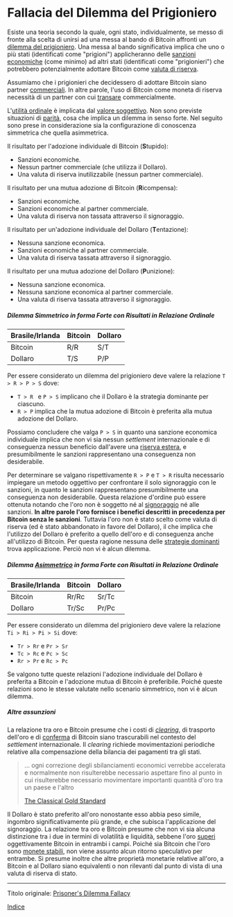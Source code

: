 # Fallacia del Dilemma del Prigioniero



Esiste una teoria secondo la quale, ogni stato, individualmente, se messo di fronte alla scelta di unirsi ad una messa al bando di Bitcoin affronti un [dilemma del prigioniero](https://it.wikipedia.org/wiki/Dilemma_del_prigioniero). Una messa al bando significativa implica che uno o più stati (identificati come "prigioni") applicheranno delle [sanzioni economiche](https://www.cfr.org/backgrounder/what-are-economic-sanctions) (come minimo) ad altri stati (identificati come "prigionieri") che potrebbero potenzialmente adottare Bitcoin come [valuta di riserva](https://it.wikipedia.org/wiki/Valuta_di_riserva).

Assumiamo che i prigionieri che decidessero di adottare Bitcoin siano partner [commerciali](ch101-glossary.md#scambio). In altre parole, l'uso di Bitcoin come moneta di riserva necessità di un partner con cui [transare](ch101-glossary.md#transazione) commercialmente.

L'[utilità ordinale](https://en.wikipedia.org/wiki/Ordinal_utility) è implicata dal [valore soggettivo](https://en.wikipedia.org/wiki/Subjective_theory_of_value). Non sono previste situazioni di [parità](https://en.wikipedia.org/wiki/Tie_(draw)), cosa che implica un dilemma in senso forte. Nel seguito sono prese in considerazione sia la configurazione di conoscenza simmetrica che quella asimmetrica.

Il risultato per l'adozione individuale di Bitcoin (**S**tupido):

* Sanzioni economiche.
* Nessun partner commerciale (che utilizza il Dollaro).
* Una valuta di riserva inutilizzabile (nessun partner commerciale).

Il risultato per una mutua adozione di Bitcoin (**R**icompensa):

* Sanzioni economiche.
* Sanzioni economiche al partner commerciale.
* Una valuta di riserva non tassata attraverso il signoraggio.

Il risultato per un'adozione individuale del Dollaro (**T**entazione):

* Nessuna sanzione economica.
* Sanzioni economiche al partner commerciale.
* Una valuta di riserva tassata attraverso il signoraggio.

Il risultato per una mutua adozione del Dollaro  (**P**unizione):

* Nessuna sanzione economica.
* Nessuna sanzione economica al partner commerciale.
* Una valuta di riserva tassata attraverso il signoraggio.

 

##### Dilemma Simmetrico in forma Forte con Risultati in Relazione Ordinale

| Brasile/Irlanda | Bitcoin | Dollaro |
| --------------- | ------- | ------- |
| Bitcoin         | R/R     | S/T     |
| Dollaro         | T/S     | P/P     |

Per essere considerato un dilemma del prigioniero deve valere la relazione `T > R > P > S` dove:

* `T > R ` e `P > S` implicano che il Dollaro è la strategia dominante per ciascuno.
* `R > P`  implica che la mutua adozione di Bitcoin è preferita alla mutua adozione del Dollaro.

Possiamo concludere che valga  `P > S`  in quanto una sanzione economica individuale implica che non vi sia nessun _settlement_ internazionale e di conseguenza nessun beneficio dall'avere una [riserva estera](https://en.wikipedia.org/wiki/Foreign_exchange_reserves), e presumibilmente le sanzioni rappresentano una conseguenza non desiderabile.

Per determinare se valgano rispettivamente `R > P` e `T > R` risulta necessario impiegare un metodo oggettivo per confrontare il solo signoraggio con le sanzioni, in quanto le sanzioni rappresentano presumibilmente una conseguenza non desiderabile. Questa relazione d'ordine può essere ottenuta notando che l'oro non è soggetto né al [signoraggio](https://it.wikipedia.org/wiki/Signoraggio) né alle sanzioni. **In altre parole l'oro fornisce i benefici descritti in precedenza per Bitcoin senza le sanzioni**. Tuttavia l'oro non è stato scelto come valuta di riserva (ed è stato abbandonato in favore del Dollaro), il che implica che l'utilizzo del Dollaro è preferito a quello dell'oro e di conseguenza anche all'utilizzo di Bitcoin. Per questa ragione nessuna delle [strategie dominanti](https://en.wikipedia.org/wiki/Strategic_dominance) trova applicazione. Perciò non vi è alcun dilemma.



##### Dilemma [Asimmetrico](https://plato.stanford.edu/entries/prisoner-dilemma/#Asym) in forma Forte con Risultati in Relazione Ordinale

| Brasile/Irlanda | Bitcoin | Dollaro |
| --------------- | ------- | ------- |
| Bitcoin         | Rr/Rc   | Sr/Tc   |
| Dollaro         | Tr/Sc   | Pr/Pc   |

Per essere considerato un dilemma del prigioniero deve valere la relazione `Ti > Ri > Pi > Si` dove:

* `Tr > Rr` e `Pr > Sr`
* `Tc > Rc` e `Pc > Sc` 
* `Rr > Pr` e `Rc > Pc`

Se valgono tutte queste relazioni l'adozione individuale del Dollaro è preferita a Bitcoin e l'adozione mutua di Bitcoin è preferibile. Poiché queste relazioni sono le stesse valutate nello scenario simmetrico, non vi è alcun dilemma.



##### Altre assunzioni

La relazione tra oro e Bitcoin presume che i costi di [_clearing_](https://it.wikipedia.org/wiki/Compensazione_(finanza)), di trasporto dell'oro e di [conferma](ch101-glossary.md#conferma) di Bitcoin siano trascurabili nel contesto del _settlement_ internazionale. Il _clearing_ richiede movimentazioni periodiche relative alla compensazione della bilancia dei pagamenti tra gli stati.

> ... ogni correzione degli sbilanciamenti economici verrebbe accelerata e normalmente non risulterebbe necessario aspettare fino al punto in cui risulterebbe necessario movimentare importanti quantità d'oro tra un paese e l'altro
>
> [The Classical Gold Standard](https://www.gold.org/about-gold/history-of-gold/the-gold-standard)

Il Dollaro è stato preferito all'oro nonostante esso abbia peso simile, ingombro significativamente più grande, e che subisca l'applicazione del signoraggio. La relazione tra oro e Bitcoin presume che non vi sia alcuna distinzione tra i due in termini di volatilità e liquidità, sebbene l'oro [superi](https://coinweek.com/bullion-report/bitcoin-vs-gold-10-crystal-clear-comparisons/) oggettivamente Bitcoin in entrambi i campi. Poiché sia Bitcoin che l'oro sono [monete stabili](ch030-stability-property.md), non viene assunto alcun ritorno speculativo per entrambe. Si presume inoltre che altre proprietà monetarie relative all'oro, a Bitcoin e al Dollaro siano equivalenti o non rilevanti dal punto di vista di una valuta di riserva di stato.

---

Titolo originale: [Prisoner's Dilemma Fallacy](https://github.com/libbitcoin/libbitcoin-system/wiki/Prisoner's-Dilemma-Fallacy)

[Indice](/README.md)

